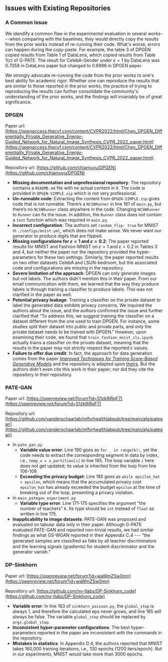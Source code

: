 ## Issues with Existing Repositories

### A Common Issue

We idendify a common flaw in the experimental evaluation in several works---when comparing with the baselines, they would directly copy the results from the prior works instead of re-running their code. What's worse, errors can happen during the copy-paste. For example, the table 3 of DPGEN copied results from Table 1 of DataLens, which copied results from Table 1(c) of G-PATE. The result for CelebA-Gender under $\varepsilon=1$ by DataLens was 0.7058 in DataLens paper but changed to 0.6996 in DPGEN paper. 

We strongly advocate re-running the code from the prior works to one's best ability for academic rigor. Whether one can reproduce the results that are similar to those reported in the prior works, the practice of trying to reproducing the results can further consolidate the community's understanding of the prior works, and the findings will invariably be of great significance.

### DPGEN

Paper url: [https://openaccess.thecvf.com/content/CVPR2022/html/Chen_DPGEN_Differentially_Private_Generative_Energy-Guided_Network_for_Natural_Image_Synthesis_CVPR_2022_paper.html](https://openaccess.thecvf.com/content/CVPR2022/html/Chen_DPGEN_Differentially_Private_Generative_Energy-Guided_Network_for_Natural_Image_Synthesis_CVPR_2022_paper.html)

Repository url: [https://github.com/chiamuyu/DPGEN](https://github.com/chiamuyu/DPGEN)

- **Missing documentation and unprofessional repository**: The repository contains a ``README.md`` file with no actual content in it. The code is provided in ``DPGEN-SIMPLE.zip`` which is not very professional.
- **Un-runnable code**: Extracting the content from ``DPGEN-SIMPLE.zip`` gives code that is not runnable. There’s a ``NCSNRunner`` in line 161 of ``main.py``, but there’s no ``NCSNRunner`` class anywhere in the code. Changing ``NCSNRunner`` to ``Runner`` can fix the issue. In addition, the ``Runner`` class does not contain a ``test`` function which was required in ``main.py``.
- **Incorrect configuration**: The authors set ``random_flip: true`` for MNIST in ``./configs/mnist.yml``, which does not make sense. We never want our generator to produce digits that are flipped. 
- **Missing configurations for $\varepsilon=1$ and $\varepsilon=0.2$**: The paper reported results for MNIST and Fashion-MNIST on $\varepsilon=1$ and $\varepsilon=0.2$ in Tables 3 and 4, but neither the paper nor the repository provided the hyper-parameters for these two settings. Similarly, the paper reported results on two other datasets CelebA and LSUN-bedroom, but the associated code and configurations are missing in the repository. 
- **Severe limitation of the approach**: DPGEN can only generate images but not labels. The authors didn't mention this in their paper. From our email communication with them, we learned that the way they produce labels is through training a classifier to produce labels. This was not clarified in the paper as well. 
- **Potential privacy leakage**: Training a classifier on the private dataset to label the generated data exhibits privacy concerns. We inquired the authors about the issue, and the authors confirmed the issue and further clarified that "To address this, we suggest training the classifier on a dataset different from the one used to train DPGEN. For instance, some studies split their dataset into public and private parts, and only the private dataset needs to be trained with DPGEN." However, upon examining their code, we found that ``train_fashion_mnist_cls.ipynb`` actually trains a classifier on the private dataset, meaning that the results in the paper may not strictly respect the reported $\varepsilon$ values. 
- **Failure to offer due credit**: In fact, the approach for data generation comes from the paper [*Improved Techniques for Training Score-Based Generative Models*](http://arxiv.org/abs/2006.09011) and the repository is adapted upon [theirs](https://github.com/ermongroup/ncsnv2). But the authors didn't even cite this work in their paper; nor did they cite the repository in their repository.

### PATE-GAN

Paper url: [https://openreview.net/forum?id=S1zk9iRqF7](https://openreview.net/forum?id=S1zk9iRqF7)

Repository url: [https://github.com/vanderschaarlab/mlforhealthlabpub/tree/main/alg/pategan](https://github.com/vanderschaarlab/mlforhealthlabpub/tree/main/alg/pategan)


- In ``pate_gan.py``
  - **Variable value error**: Line 190 goes as ``for _ in range(k):``, yet the code needs to extract the corresponding segment in data by index, i.e., ``temp_x = x_partition[i]`` in line 195. The loop variable ``i`` here does not get updated; its value is inherited from the loop from line 106-109.
  - **Exceeding the privacy budget**: Line 185 goes as ``while epsilon_hat < epsilon``, which means that the accumulated privacy cost ``epsilon_hat`` has already exceeded the budget ``epsilon`` at the time of breaking out of the loop, presenting a privacy violation.
- In ``main_pategan_experiment.py``
  - **Variable type error**: Line 171-175 specifies the argument "the number of teachers" $k$. Its type should be ``int`` instead of ``float`` as written in line 175.
- **Inapplicability to image datasets**: PATE-GAN was proposed and evaluated on tabular data only in their paper. Although G-PATE evaluated PATE-GAN and reported non-trivial results, we had similar findings as what GS-WGAN reported in their Appendix C.4 --- “the generated samples are classiﬁed as fake by all teacher discriminators and the learning signals (gradients) for student discriminator and the generator vanish.”

### DP-Sinkhorn

Paper url: [https://openreview.net/forum?id=waWmZSw0mn](https://openreview.net/forum?id=waWmZSw0mn)

Repository url: [https://github.com/nv-tlabs/DP-Sinkhorn_code](https://github.com/nv-tlabs/DP-Sinkhorn_code)

- **Variable error**: In line 163 of ``sinkhorn_poisson.py``, the ``global_step`` is always 1, and therefore the calculated eps never grows, and line 165 will always be false. The variable ``global_step`` should be replaced by ``args.global_step``.
- **Inconsistent hyper-parameter configurations**: The best hyper-parameters reported in the paper are inconsistent with the commands in the repository.
- **Mistakes in statistics**: In Appendix D.4, the authors reported that MNIST takes 160,000 training iterations, i.e., 130 epochs (1200 iters/epoch). But in our experiments, MNIST would take more than 3000 epochs.

